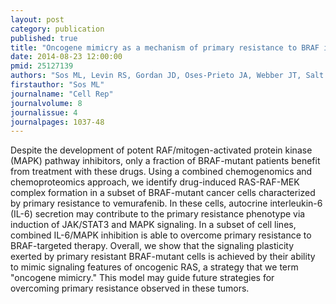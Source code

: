 ```yaml
---
layout: post
category: publication
published: true
title: "Oncogene mimicry as a mechanism of primary resistance to BRAF inhibitors."
date: 2014-08-23 12:00:00
pmid: 25127139
authors: "Sos ML, Levin RS, Gordan JD, Oses-Prieto JA, Webber JT, Salt M, Hann B, Burlingame AL, McCormick F, Bandyopadhyay S, Shokat KM"
firstauthor: "Sos ML"
journalname: "Cell Rep"
journalvolume: 8
journalissue: 4
journalpages: 1037-48
---
```


Despite the development of potent RAF/mitogen-activated protein kinase (MAPK) pathway inhibitors, only a fraction of BRAF-mutant patients benefit from treatment with these drugs. Using a combined chemogenomics and chemoproteomics approach, we identify drug-induced RAS-RAF-MEK complex formation in a subset of BRAF-mutant cancer cells characterized by primary resistance to vemurafenib. In these cells, autocrine interleukin-6 (IL-6) secretion may contribute to the primary resistance phenotype via induction of JAK/STAT3 and MAPK signaling. In a subset of cell lines, combined IL-6/MAPK inhibition is able to overcome primary resistance to BRAF-targeted therapy. Overall, we show that the signaling plasticity exerted by primary resistant BRAF-mutant cells is achieved by their ability to mimic signaling features of oncogenic RAS, a strategy that we term &quot;oncogene mimicry.&quot; This model may guide future strategies for overcoming primary resistance observed in these tumors.

